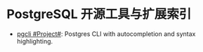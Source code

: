 

# PostgreSQL 开源工具与扩展索引

- [pgcli #Project#](https://github.com/dbcli/pgcli): Postgres CLI with autocompletion and syntax highlighting.
